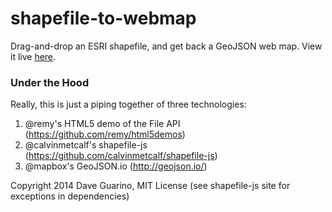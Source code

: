 shapefile-to-webmap
====

Drag-and-drop an ESRI shapefile, and get back a GeoJSON web map. View it live [here](http://daguar.github.io/shapefile-to-webmap).

### Under the Hood

Really, this is just a piping together of three technologies:

1. @remy's HTML5 demo of the File API (https://github.com/remy/html5demos)
2. @calvinmetcalf's shapefile-js (https://github.com/calvinmetcalf/shapefile-js)
3. @mapbox's GeoJSON.io (http://geojson.io/)

Copyright 2014 Dave Guarino, MIT License (see shapefile-js site for exceptions in dependencies)
